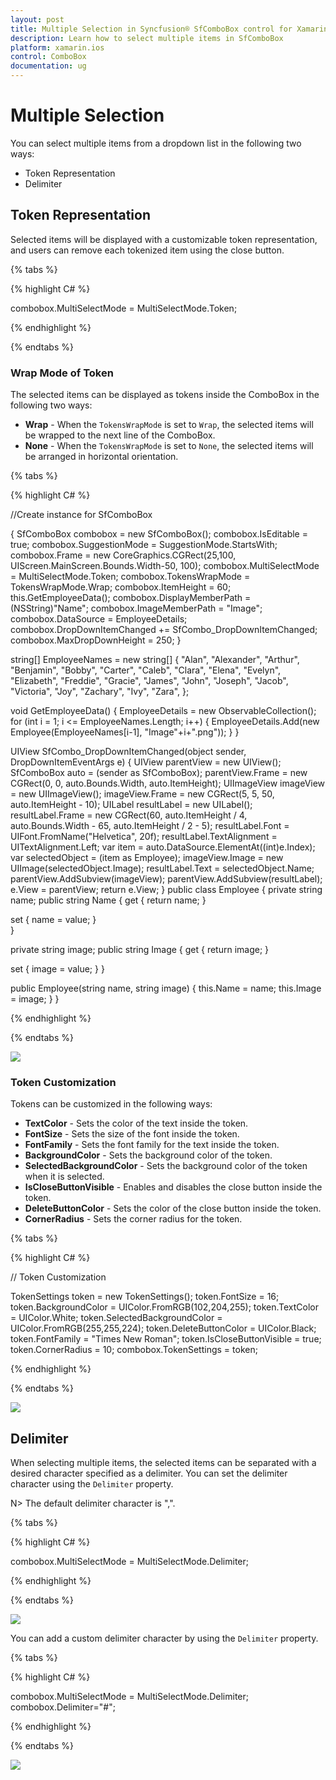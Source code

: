 ```yaml
---
layout: post
title: Multiple Selection in Syncfusion® SfComboBox control for Xamarin.iOS
description: Learn how to select multiple items in SfComboBox
platform: xamarin.ios
control: ComboBox
documentation: ug
---
```


# Multiple Selection

You can select multiple items from a dropdown list in the following two ways:
 
* Token Representation
* Delimiter

## Token Representation

Selected items will be displayed with a customizable token representation, and users can remove each tokenized item using the close button.

{% tabs %}

{% highlight C# %}

combobox.MultiSelectMode = MultiSelectMode.Token; 

{% endhighlight %}

{% endtabs %}

### Wrap Mode of Token

The selected items can be displayed as tokens inside the ComboBox in the following two ways:

* **Wrap** - When the `TokensWrapMode` is set to `Wrap`, the selected items will be wrapped to the next line of the ComboBox.
* **None** - When the `TokensWrapMode` is set to `None`, the selected items will be arranged in horizontal orientation.

{% tabs %}

{% highlight C# %}

//Create instance for SfComboBox

{ 
SfComboBox combobox = new SfComboBox(); 
combobox.IsEditable = true; 
combobox.SuggestionMode = SuggestionMode.StartsWith; 
combobox.Frame = new CoreGraphics.CGRect(25,100, UIScreen.MainScreen.Bounds.Width-50, 100); 
combobox.MultiSelectMode = MultiSelectMode.Token; 
combobox.TokensWrapMode = TokensWrapMode.Wrap; 
combobox.ItemHeight = 60; 
this.GetEmployeeData(); 
combobox.DisplayMemberPath = (NSString)"Name"; 
combobox.ImageMemberPath = "Image"; 
combobox.DataSource = EmployeeDetails; 
combobox.DropDownItemChanged += SfCombo_DropDownItemChanged; 
combobox.MaxDropDownHeight = 250; 
} 

string[] EmployeeNames = new string[] 
{ 
    "Alan", 
    "Alexander", 
    "Arthur", 
    "Benjamin", 
    "Bobby", 
    "Carter", 
    "Caleb", 
    "Clara", 
    "Elena", 
    "Evelyn", 
    "Elizabeth", 
    "Freddie", 
    "Gracie", 
    "James", 
    "John", 
    "Joseph", 
    "Jacob", 
    "Victoria", 
    "Joy", 
    "Zachary", 
    "Ivy", 
    "Zara", 
}; 

void GetEmployeeData() 
{ 
    EmployeeDetails = new ObservableCollection<Employee>(); 
    for (int i = 1; i <= EmployeeNames.Length; i++) 
    { 
        EmployeeDetails.Add(new Employee(EmployeeNames[i-1], "Image"+i+".png")); 
    } 
} 

UIView SfCombo_DropDownItemChanged(object sender, DropDownItemEventArgs e) 
{ 
    UIView parentView = new UIView(); 
    SfComboBox auto = (sender as SfComboBox); 
    parentView.Frame = new CGRect(0, 0, auto.Bounds.Width, auto.ItemHeight); 
    UIImageView imageView = new UIImageView(); 
    imageView.Frame = new CGRect(5, 5, 50, auto.ItemHeight - 10); 
    UILabel resultLabel = new UILabel(); 
    resultLabel.Frame = new CGRect(60, auto.ItemHeight / 4, auto.Bounds.Width - 65, auto.ItemHeight / 2 - 5); 
    resultLabel.Font = UIFont.FromName("Helvetica", 20f); 
    resultLabel.TextAlignment = UITextAlignment.Left; 
    var item = auto.DataSource.ElementAt((int)e.Index); 
    var selectedObject = (item as Employee); 
    imageView.Image = new UIImage(selectedObject.Image); 
    resultLabel.Text = selectedObject.Name; 
    parentView.AddSubview(imageView); 
    parentView.AddSubview(resultLabel); 
    e.View = parentView; 
    return e.View; 
} 
public class Employee 
{ 
private string name; 
public string Name 
{ 
get 
{ 
    return name; 
} 

set 
{ 
    name = value; 
}          
} 

private string image; 
public string Image 
{ 
get 
{ 
    return image; 
} 

set 
{ 
    image = value; 
} 
} 

public Employee(string name, string image) 
{ 
    this.Name = name; 
    this.Image = image; 
} 
} 

{% endhighlight %}

{% endtabs %}

![](images/TokenRepresentationWrap.png)

### Token Customization

Tokens can be customized in the following ways:

* **TextColor** - Sets the color of the text inside the token.
* **FontSize** - Sets the size of the font inside the token.
* **FontFamily** - Sets the font family for the text inside the token.
* **BackgroundColor** - Sets the background color of the token.
* **SelectedBackgroundColor** - Sets the background color of the token when it is selected.
* **IsCloseButtonVisible** - Enables and disables the close button inside the token.
* **DeleteButtonColor** - Sets the color of the close button inside the token.
* **CornerRadius** - Sets the corner radius for the token.

{% tabs %}

{% highlight C# %}

// Token Customization

TokenSettings token = new TokenSettings(); 
token.FontSize = 16; 
token.BackgroundColor = UIColor.FromRGB(102,204,255); 
token.TextColor = UIColor.White; 
token.SelectedBackgroundColor = UIColor.FromRGB(255,255,224); 
token.DeleteButtonColor = UIColor.Black; 
token.FontFamily = "Times New Roman"; 
token.IsCloseButtonVisible = true; 
token.CornerRadius = 10; 
combobox.TokenSettings = token;

{% endhighlight %}

{% endtabs %}


![](images/Token_iOS.png)

## Delimiter

When selecting multiple items, the selected items can be separated with a desired character specified as a delimiter. You can set the delimiter character using the `Delimiter` property.

N> The default delimiter character is ",".

{% tabs %}

{% highlight C# %}

combobox.MultiSelectMode = MultiSelectMode.Delimiter; 

{% endhighlight %}

{% endtabs %}

![](images/Delimiter.png)

You can add a custom delimiter character by using the `Delimiter` property.

{% tabs %}

{% highlight C# %}

combobox.MultiSelectMode = MultiSelectMode.Delimiter; 
combobox.Delimiter="#";

{% endhighlight %}

{% endtabs %}

![](images/CustomDelimiter.png)
